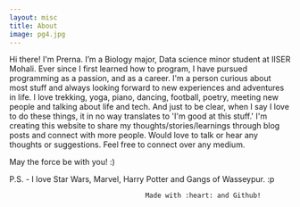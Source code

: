 ```yaml
---
layout: misc
title: About
image: pg4.jpg
---
```



Hi there! I'm Prerna. I’m a Biology major, Data science minor student at IISER Mohali. Ever since I first learned how to program, I have pursued programming as a passion, and as a career. I'm a person curious about most stuff and always looking forward to new experiences and adventures in life. I love trekking, yoga, piano, dancing, football, poetry, meeting new people and talking about life and tech. And just to be clear, when I say I love to do these things, it in no way translates to 'I'm good at this stuff.' 
I'm creating this website to share my thoughts/stories/learnings through blog posts and connect with more people. 
Would love to talk or hear any thoughts or suggestions. Feel free to connect over any medium.

May the force be with you! :)

P.S. - I love Star Wars, Marvel, Harry Potter and Gangs of Wasseypur. :p


                                      Made with :heart: and Github! 

